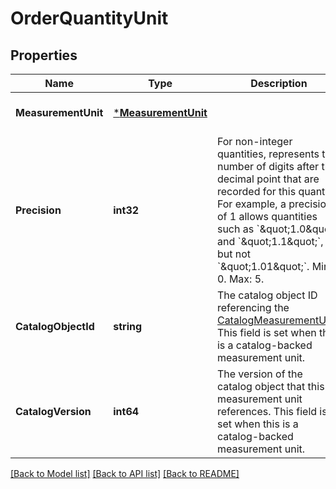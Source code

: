 # OrderQuantityUnit

## Properties
Name | Type | Description | Notes
------------ | ------------- | ------------- | -------------
**MeasurementUnit** | [***MeasurementUnit**](MeasurementUnit.md) |  | [optional] [default to null]
**Precision** | **int32** | For non-integer quantities, represents the number of digits after the decimal point that are recorded for this quantity.  For example, a precision of 1 allows quantities such as &#x60;\&quot;1.0\&quot;&#x60; and &#x60;\&quot;1.1\&quot;&#x60;, but not &#x60;\&quot;1.01\&quot;&#x60;.  Min: 0. Max: 5. | [optional] [default to null]
**CatalogObjectId** | **string** | The catalog object ID referencing the [CatalogMeasurementUnit](entity:CatalogMeasurementUnit).  This field is set when this is a catalog-backed measurement unit. | [optional] [default to null]
**CatalogVersion** | **int64** | The version of the catalog object that this measurement unit references.  This field is set when this is a catalog-backed measurement unit. | [optional] [default to null]

[[Back to Model list]](../README.md#documentation-for-models) [[Back to API list]](../README.md#documentation-for-api-endpoints) [[Back to README]](../README.md)

